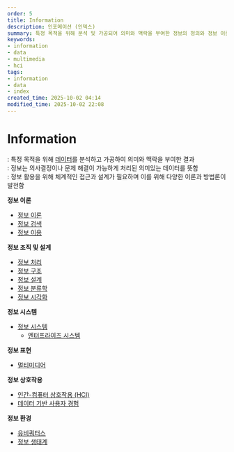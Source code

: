 ```yaml
---
order: 5
title: Information
description: 인포메이션 (인덱스)
summary: 특정 목적을 위해 분석 및 가공되어 의미와 맥락을 부여한 정보의 정의와 정보 이론, 정보 시스템, 정보 표현 등에 대한 개요
keywords:
- information
- data
- multimedia
- hci
tags:
- information
- data
- index
created_time: 2025-10-02 04:14
modified_time: 2025-10-02 22:08
---
```


# Information 
: 특정 목적을 위해 [데이터](../data/index.md)를 분석하고 가공하여 의미와 맥락을 부여한 결과  
: 정보는 의사결정이나 문제 해결이 가능하게 처리된 의미있는 데이터를 뜻함  
: 정보 활용을 위해 체계적인 접근과 설계가 필요하며 이를 위해 다양한 이론과 방법론이 발전함  

**정보 이론**
- [정보 이론](./information-theory.md)
- [정보 검색](./information-retrieval.md)
- [정보 이용](./information-behavior.md)

**정보 조직 및 설계**
- [정보 처리](./information-processing.md)
- [정보 구조](./information-architecture.md)
- [정보 설계](./information-design.md)
- [정보 분류학](./information-taxonomy.md)
- [정보 시각화](./information-visualization.md)

**정보 시스템**
- [정보 시스템](./information-systems.md)
  - [엔터프라이즈 시스템](./information-systems#enterprise-systems)

**정보 표현**  
- [멀티미디어](./multimedia/index.md)

**정보 상호작용**
- [인간-컴퓨터 상호작용 (HCI)](./hci/index.md)
- [데이터 기반 사용자 경험](./ddux/index.md)

**정보 환경**  
- [유비쿼터스](./ubiquitous/index.md)
- [정보 생태계](./information-ecosystem.md)